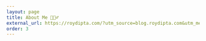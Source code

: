 ```yaml
---
layout: page
title: About Me 🙋🏻‍♂️
external_url: https://roydipta.com/?utm_source=blog.roydipta.com&utm_medium=header
order: 3
---
```

